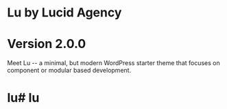 # Lu by Lucid Agency
# Version 2.0.0

Meet Lu -- a minimal, but modern WordPress starter theme that focuses on component or modular based development. 

# lu# lu
